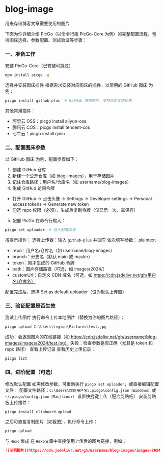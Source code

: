 # blog-image
用来存储博客文章需要使用的图片

下面为你详细介绍 PicGo（以命令行版 PicGo-Core 为例）的完整配置流程，包括图床选择、参数配置、测试验证等步骤：

### 一、准备工作
安装 PicGo-Core（已安装可跳过）
```bash
npm install picgo -g
```

选择并安装图床插件
根据需求安装对应图床的插件，以常用的 GitHub 图床 为例：
```bash
picgo install github-plus  # GitHub 增强插件，支持自定义路径等
```

其他常用插件：
- 阿里云 OSS：picgo install aliyun-oss
- 腾讯云 COS：picgo install tencent-cos
- 七牛云：picgo install qiniu

### 二、配置图床参数
以 GitHub 图床 为例，配置步骤如下：
1. 创建 GitHub 仓库
2. 新建一个公开仓库（如 blog-images），用于存储图片
3. 记住仓库路径：用户名/仓库名（如 username/blog-images）
4. 生成 GitHub 访问令牌
- 打开 GitHub → 点击头像 → Settings → Developer settings → Personal access tokens → Generate new token
- 勾选 repo 权限（必须），生成后复制令牌（仅显示一次，需保存）
5. 配置 PicGo
在命令行输入：
```bash
picgo set uploader  # 进入配置向导
```

按提示操作：
选择上传器：输入 `github-plus` 并回车
依次填写参数：
plaintext
- repo：用户名/仓库名（如 username/blog-images）
- branch：分支名（默认 main 或 master）
- token：刚才生成的 GitHub 令牌
- path：图片存储路径（可选，如 images/2024/）
- customUrl：自定义 CDN 域名（可选，如 https://cdn.jsdelivr.net/gh/用户名/仓库名）

配置完成后，选择 Set as default uploader（设为默认上传器）
### 三、验证配置是否生效
测试上传图片
执行命令上传本地图片（替换为你的图片路径）：
```bash
picgo upload C:\Users\Legion\Pictures\test.jpg
```

成功：会返回图片的在线链接（如 https://cdn.jsdelivr.net/gh/username/blog-images/images/2024/test.jpg）
失败：检查参数是否正确（尤其是 token 和 repo 路径）
查看上传记录
查看历史上传记录：
```bash
picgo list
```

### 四、进阶配置（可选）
修改默认配置
如需修改参数，可重新执行 `picgo set uploader`，或直接编辑配置文件：
配置文件路径：`C:\Users\你的用户名\.picgo\config.json（Windows）`或 `~/.picgo/config.json（Mac/Linux）`
设置快捷键上传（配合剪贴板）
安装剪贴板上传插件：
```bash
picgo install clipboard-upload
```

之后可直接复制图片（如截图），执行命令上传：
```bash
picgo upload
```

与 `Hexo` 集成
在 `Hexo`文章中直接使用上传后的图片链接，例如：
```markdown
![示例图片](https://cdn.jsdelivr.net/gh/username/blog-images/images/2024/test.jpg)
```

